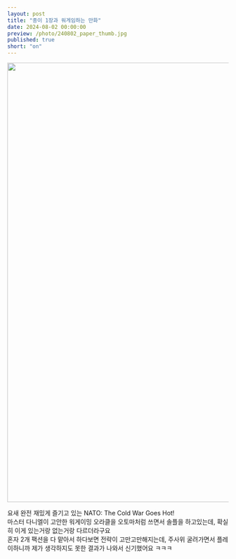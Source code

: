 ```yaml
---
layout: post
title: "종이 1장과 워게임하는 만화"
date: 2024-08-02 00:00:00
preview: /photo/240802_paper_thumb.jpg
published: true
short: "on"
---
```


<img src="/photo/240802_paper.jpg" width="1000">

요새 완전 재밌게 즐기고 있는 NATO: The Cold War Goes Hot!<br>
마스터 다니엘이 고안한 워게이밍 오라클을 오토마처럼 쓰면서 솔플을 하고있는데, 확실히 이게 있는거랑 없는거랑 다르더라구요<br>
혼자 2개 팩션을 다 맡아서 하다보면 전략이 고만고만해지는데, 주사위 굴려가면서 플레이하니까 제가 생각하지도 못한 결과가 나와서 신기했어요 ㅋㅋㅋ<br>
<br>








